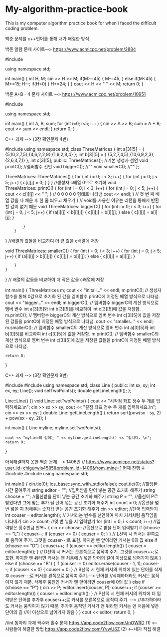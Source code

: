 # My-algorithm-practice-book
This is my computer algorithm practice book for when i faced the difficult coding problem.

백준 문제를 c++언어를 통해 내가 해결한 방식 

백준 알람 문제 사이트--> https://www.acmicpc.net/problem/2884   

#include <iostream>

using namespace std;

int main()
{
    int H, M;
    cin >> H >> M;
    if(M>=45)
    {
        M-=45;
    }
    else if(M<45)
    {
        M+=15;
        H--;
        if(H<0)
        {
            H+=24;
        }
    }
    cout << H << " " << M;
    return 0;
}

백준 A+B - 4 문제 사이트 --> https://www.acmicpc.net/problem/10951

#include <iostream>

using namespace std;

int main()
{
    int A, B, sum;
    for (int i=0; i<5; i++)
    {
    cin >> A >> B;
    sum = A + B;
    cout << sum << endl;
    }
    return 0;
}

C++ 과제 --> (3장 확인문제 4번)

#include <iostream>
using namespace std;
class ThreeMatrices {
    int a[3][5] = { {5,10,2,7,5},{4,6,2,2,9},{1,9,2,8,4} };
    int b[3][5] = { {5,2,7,4,5},{10,6,9,2,3},{2,6,4,7,1} };
    int c[3][5];
public:
    ThreeMatrices(); //기본 생성자 선언
    void printC(); //멤버함수 선언
    void biggerC(); //""
    void smallerC(); //""
};

ThreeMatrices::ThreeMatrices() {
    for (int i = 0; i < 3; i++) {
        for (int j = 0; j < 5; j++) {
            c[i][j] = 0;
        }
    }
} //생성자 c배열 0으로 초기화
void ThreeMatrices::printC() {
    for (int i = 0; i < 3; i++) {
        for (int j = 0; j < 5; j++) {
            cout << c[i][j] << " ";
        } // 0 0 0 0 0 형태로 나타냄
        cout << endl;
    } // 첫 번 째 배열 값을 다 채운 후 한 줄 띄우고 채우기
} // void를 사용한 이유는 리턴을 통해서 반환할 값이 없기 때문
void ThreeMatrices::biggerC() { 
        for (int i = 0; i < 3; i++)
        {
            for (int j = 0; j < 5; j++) {
                if (a[i][j] < b[i][j]) {
                    c[i][j] = b[i][j];
                } 
                else {
                    c[i][j] = a[i][j];
                }

            }
        }
} //배열의 값들을 비교하여 더 큰 값을 c배열에 저장

void ThreeMatrices::smallerC() {
    for (int i = 0; i < 3; i++)
    {
        for (int j = 0; j < 5; j++) {
            if (a[i][j] > b[i][j]) {
                c[i][j] = b[i][j];
            }
            else {
                c[i][j] = a[i][j];
            }

        }
    }
} // 배열의 값들을 비교하여 더 작은 값을 c배열에 저장

int main()
{
    ThreeMatrices m;
    cout << "initail..." << endl;
    m.printC(); // 생성자 함수를 통해 0값으로 초기화 된 값을 멤버함수 printC에 지정된 배열 방식으로 나타냄.
    cout << "bigger..." << endl;
    m.biggerC(); // 멤버함수 biggerC의 계산 방식으로 멤버 변수 int a[3][5]와 int b[3][5]를 비교하여 int c[3][5]에 값을 저장함.
    m.printC(); // 멤버함수 biggerC의 계산 방식으로 멤버 변수 int c[3][5]에 값을 저장된 값들을 printC에 지정된 배열 방식으로 나타냄.
    cout << "smaller..." << endl;
    m.smallerC(); // 멤버함수 smallerC의 계산 방식으로 멤버 변수 int a[3][5]와 int b[3][5]를 비교하여 int c[3][5]에 값을 저장함.
    m.printC(); // 멤버함수 smallerC의 계산 방식으로 멤버 변수  int c[3][5]에 값을 저장된 값들을 printC에 지정된 배열 방식으로 나타냄.

    return 0;
}

C++ 과제 --> (3장 확인문제 9번)

#include <iostream>
#include <cmath>
using namespace std;
class Line {
public:	
	int sx, sy;
	int ex, ey;
	Line();
	void setTwoPoints();
	double getLineLength();
};

Line::Line() {}
void Line::setTwoPoints() {
	cout << "시작점 좌표 정수 두 개를 입력하세요.\n";
	cin >> sx >> sy;
	cout << "끝점 좌표 정수 두 개를 입력하세요.\n";
	cin >> ex >> ey;
}
double Line::getLineLength() {
	return sqrt(pow(sx - sy, 2) + pow(ex - ey, 2));
}

int main()
{
	Line myline;
	myline.setTwoPoints();

	cout << "myline의 길이는 " << myline.getLineLength() << "입니다. \n";
	return 0;
}

아직해결하지 못한 백준 문제 --> 1406번 // https://www.acmicpc.net/status?user_id=chlgurwls4585&problem_id=1406&from_mine=1
현재 진행 ↓
#include <iostream>
#include <string>
using namespace std;

int main()
{
	cin.tie(0); ios_base::sync_with_stdio(false); cout.tie(0); //할당돤 시간 줄여주기
	string editor = ""; //입력받을 단어 넣는 공간 초기화 해주기
	string choose = ""; //옵션받을 단어 넣는 공간 초기화 해주기
	string P = ""; //옵션이 P로 받았다면 그에 맞는 추가 될 단어 넣는 공간 초기화 해주기
	int count = 0; //옵션을 몇 번 넣을 지 정해주는 숫자갑 받는 공간 초기화 해주기
	cin >> editor; //단어 입력받기
	int couser = editor.length(); // 커서라는 변수를 선언하여 마치 커서처럼 움직임을 나타내기
	cin >> count; //몇 번 넣을 지 입력받기
	for (int i = 0; i < count; i++) //입력받은 횟수만큼 반복~
	{
		cin >> choose; //옵션으로 받을 단어 입력받기
		if (choose == "L") {
			couser--;
			if (couser <= 0) {
				couser = 0;
			}
		}  // L선택 시 커서는 왼쪽으로 움직여 주기. 그것을 couser--;로 표현. 하지만 맨 앞이라면 커서는 0의 값
		else if (choose == "D") {
			couser++;
			if (couser >= editor.length()) {
				couser = editor.length();
			}  // D선택 시 커서는 오른쪽으로 움직여 주기. 그것을 couser++;로 포현. 하지만 맨 뒤라면 커서는 맨 처음에
			  // 넣은 단어의 길이 이상으로 넘어가지 않음
		}
		else if (choose == "B") {
			if (couser != 0) editor.erase(couser - 1, 1);
			couser--;
			if (couser <= 0) {
				couser = 0;
			} // B선택 시 현재 커서의 위치에 있는 단어를 삭제후 couser--;로 커서를 왼쪽으로 움직여 주기.--> 단어를
			 //삭제하더라도 커서는 움직이지 않기 때문. 삭제후 움진인 커서가 맨 앞이라면 couser에 0의 값
		}
		else if (choose == "P") {
			cin >> P;
			editor.insert(couser, P);
			couser++;
			if (couser >= editor.length()) {
				couser = editor.length();
			} // P선택 시 현재 커서의 위치에 더 입력받은 단어를 추가후 couser++;로 커서를 오른쪽으로 움직여 주기. -->
			 //추가하더라도 커서는 움직이지 않기 때문. 추가후 움직인 커서가 맨 뒤라면 커서는 맨 처음에 넣은 단어의 길
			//이 이상으로 넘어가지 않음
		}
	}
	cout << editor;
	return 0;
}

//int 동아리 과제 
짝수와 홀수 문제
https://app.code2flow.com/JnOWRD (1) <-- 사람들이 해결한 방법
https://app.code2flow.com/YvwU6Z (2) <--내가 직접 해결
